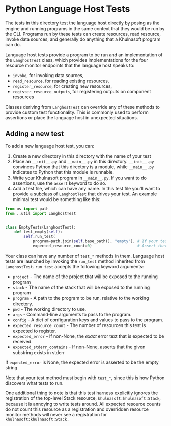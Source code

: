 # Python Language Host Tests

The tests in this directory test the language host directly by posing
as the engine and running programs in the same context that they would
be run by the CLI. Programs run by these tests can create resources,
read resource, invoke data sources, and generally do anything that
a Khulnasoft program can do.

Language host tests provide a program to be run and an implementation
of the `LanghostTest` class, which provides implementations for the
four resource monitor endpoints that the language host speaks to:

* `invoke`, for invoking data sources,
* `read_resource`, for reading existing resources,
* `register_resource`, for creating new resources,
* `register_resource_outputs`, for registering outputs on component resources

Classes deriving from `LanghostTest` can override any of these methods
to provide custom test functionality. This is commonly used to perform assertions
or place the language host in unexpected situations.

## Adding a new test

To add a new language host test, you can:

1. Create a new directory in this directory with the name of your test
2. Place an `__init__.py` and `__main__.py` in this directory. `__init__.py` convinces
Python that this directory is a module, while `__main__.py` indicates to Python that
this module is runnable.
3. Write your Khulnasoft program in `__main__.py`. If you want to do assertions, use the `assert`
keyword to do so.
4. Add a test file, which can have any name. In this test file you'll want to provide a
subclass of `LanghostTest` that drives your test. An example minimal test would be something
like this:

```python
from os import path
from ..util import LanghostTest


class EmptyTests(LanghostTest):
    def test_empty(self):
        self.run_test(
            program=path.join(self.base_path(), "empty"), # If your test is in the empty/ subdirectory
            expected_resource_count=0)                    # Assert there are 0 resource registrations
```

Your class can have any number of `test_*` methods in them. Language host tests are launched by
invoking the `run_test` method inherited from `LanghostTest`. `run_test` accepts the following
keyword arguments:

* `project` - The name of the project that will be exposed to the running program
* `stack` - The name of the stack that will be exposed to the running program
* `program` - A path to the program to be run, relative to the working directory.
* `pwd` - The working directory to use.
* `args` - Command-line arguments to pass to the program.
* `config` - A dict of configuration keys and values to pass to the program.
* `expected_resource_count` - The number of resources this test is expected to register.
* `expected_error` - If non-None, the *exact* error text that is expected to be received.
* `expected_stderr_contains` - If non-None, asserts that the given substring exists in stderr

If `expected_error` is None, the expected error is asserted to be the empty string.

Note that your test method must begin with `test_*`, since this is how Python discovers what
tests to run.

One additional thing to note is that this test harness explicitly ignores the registration
of the top-level Stack resource, `khulnasoft:khulnasoft:Stack`, because it is annoying to write tests around.
All expected resource counts do not count this resource as a registration and overridden resource monitor
methods will never see a registration for `khulnasoft:khulnasoft:Stack.`

